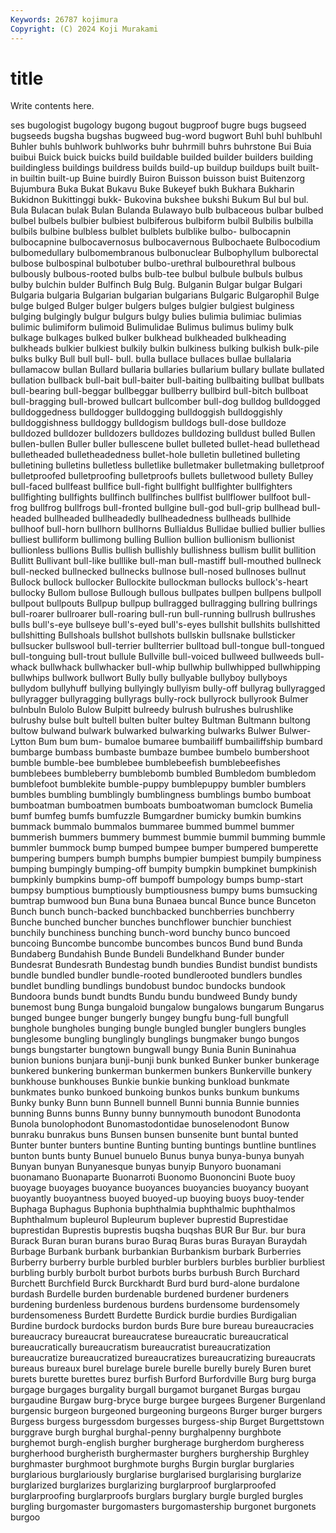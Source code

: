 ```yaml
---
Keywords: 26787 kojimura
Copyright: (C) 2024 Koji Murakami
---
```


# title

Write contents here.



ses bugologist bugology bugong bugout bugproof bugre bugs
bugseed bugseeds bugsha bugshas bugweed bug-word bugwort Buhl buhl buhlbuhl
Buhler buhls buhlwork buhlworks buhr buhrmill buhrs buhrstone Bui Buia
buibui Buick buick buicks build buildable builded builder builders building
buildingless buildings buildress builds build-up buildup buildups built built-in builtin
built-up Buine buirdly Buiron Buisson buisson buist Buitenzorg Bujumbura Buka
Bukat Bukavu Buke Bukeyef bukh Bukhara Bukharin Bukidnon Bukittinggi bukk-
Bukovina bukshee bukshi Bukum Bul bul bul. Bula Bulacan bulak
Bulan Bulanda Bulawayo bulb bulbaceous bulbar bulbed bulbel bulbels bulbier
bulbiest bulbiferous bulbiform bulbil Bulbilis bulbilla bulbils bulbine bulbless bulblet
bulblets bulblike bulbo- bulbocapnin bulbocapnine bulbocavernosus bulbocavernous Bulbochaete Bulbocodium bulbomedullary
bulbomembranous bulbonuclear Bulbophyllum bulborectal bulbose bulbospinal bulbotuber bulbo-urethral bulbourethral bulbous
bulbously bulbous-rooted bulbs bulb-tee bulbul bulbule bulbuls bulbus bulby bulchin
bulder Bulfinch Bulg Bulg. Bulganin Bulgar bulgar Bulgari Bulgaria bulgaria
Bulgarian bulgarian bulgarians Bulgaric Bulgarophil Bulge bulge bulged Bulger bulger
bulgers bulges bulgier bulgiest bulginess bulging bulgingly bulgur bulgurs bulgy
bulies bulimia bulimiac bulimias bulimic bulimiform bulimoid Bulimulidae Bulimus bulimus
bulimy bulk bulkage bulkages bulked bulker bulkhead bulkheaded bulkheading bulkheads
bulkier bulkiest bulkily bulkin bulkiness bulking bulkish bulk-pile bulks bulky
Bull bull bull- bull. bulla bullace bullaces bullae bullalaria bullamacow
bullan Bullard bullaria bullaries bullarium bullary bullate bullated bullation bullback
bull-bait bull-baiter bull-baiting bullbaiting bullbat bullbats bull-bearing bull-beggar bullbeggar bullberry
bullbird bull-bitch bullboat bull-bragging bull-browed bullcart bullcomber bull-dog bulldog bulldogged
bulldoggedness bulldogger bulldogging bulldoggish bulldoggishly bulldoggishness bulldoggy bulldogism bulldogs bull-dose
bulldoze bulldozed bulldozer bulldozers bulldozes bulldozing bulldust bulled Bullen bullen-bullen
Buller buller bullescene bullet bulleted bullet-head bullethead bulletheaded bulletheadedness bullet-hole
bulletin bulletined bulleting bulletining bulletins bulletless bulletlike bulletmaker bulletmaking bulletproof
bulletproofed bulletproofing bulletproofs bullets bulletwood bullety Bulley bull-faced bullfeast bullfice
bull-fight bullfight bullfighter bullfighters bullfighting bullfights bullfinch bullfinches bullfist bullflower
bullfoot bull-frog bullfrog bullfrogs bull-fronted bullgine bull-god bull-grip bullhead bull-headed
bullheaded bullheadedly bullheadedness bullheads bullhide bullhoof bull-horn bullhorn bullhorns Bullialdus
Bullidae bullied bullier bullies bulliest bulliform bullimong bulling Bullion bullion
bullionism bullionist bullionless bullions Bullis bullish bullishly bullishness bullism bullit
bullition Bullitt Bullivant bull-like bulllike bull-man bull-mastiff bull-mouthed bullneck bull-necked
bullnecked bullnecks bullnose bull-nosed bullnoses bullnut Bullock bullock bullocker Bullockite
bullockman bullocks bullock's-heart bullocky Bullom bullose Bullough bullous bullpates bullpen
bullpens bullpoll bullpout bullpouts Bullpup bullpup bullragged bullragging bullring bullrings
bull-roarer bullroarer bull-roaring bull-run bull-running bullrush bullrushes bulls bull's-eye bullseye
bull's-eyed bull's-eyes bullshit bullshits bullshitted bullshitting Bullshoals bullshot bullshots bullskin
bullsnake bullsticker bullsucker bullswool bull-terrier bullterrier bulltoad bull-tongue bull-tongued bull-tonguing
bull-trout bullule Bullville bull-voiced bullweed bullweeds bull-whack bullwhack bullwhacker bull-whip
bullwhip bullwhipped bullwhipping bullwhips bullwork bullwort Bully bully bullyable bullyboy
bullyboys bullydom bullyhuff bullying bullyingly bullyism bully-off bullyrag bullyragged bullyragger
bullyragging bullyrags bully-rock bullyrock bullyrook Bulmer bulnbuln Bulolo Bulow Bulpitt
bulreedy bulrush bulrushes bulrushlike bulrushy bulse bult bultell bulten bulter
bultey Bultman Bultmann bultong bultow bulwand bulwark bulwarked bulwarking bulwarks
Bulwer Bulwer-Lytton Bum bum bum- bumaloe bumaree bumbailiff bumbailiffship bumbard
bumbarge bumbass bumbaste bumbaze bumbee bumbelo bumbershoot bumble bumble-bee bumblebee
bumblebeefish bumblebeefishes bumblebees bumbleberry bumblebomb bumbled Bumbledom bumbledom bumblefoot bumblekite
bumble-puppy bumblepuppy bumbler bumblers bumbles bumbling bumblingly bumblingness bumblings bumbo
bumboat bumboatman bumboatmen bumboats bumboatwoman bumclock Bumelia bumf bumfeg bumfs
bumfuzzle Bumgardner bumicky bumkin bumkins bummack bummalo bummalos bummaree bummed
bummel bummer bummerish bummers bummery bummest bummie bummil bumming bummle
bummler bummock bump bumped bumpee bumper bumpered bumperette bumpering bumpers
bumph bumphs bumpier bumpiest bumpily bumpiness bumping bumpingly bumping-off bumpity
bumpkin bumpkinet bumpkinish bumpkinly bumpkins bump-off bumpoff bumpology bumps bump-start
bumpsy bumptious bumptiously bumptiousness bumpy bums bumsucking bumtrap bumwood bun
Buna buna Bunaea buncal Bunce bunce Bunceton Bunch bunch bunch-backed
bunchbacked bunchberries bunchberry Bunche bunched buncher bunches bunchflower bunchier bunchiest
bunchily bunchiness bunching bunch-word bunchy bunco buncoed buncoing Buncombe buncombe
buncombes buncos Bund bund Bunda Bundaberg Bundahish Bunde Bundeli Bundelkhand
Bunder bunder Bundesrat Bundesrath Bundestag bundh bundies Bundist bundist bundists
bundle bundled bundler bundle-rooted bundlerooted bundlers bundles bundlet bundling bundlings
bundobust bundoc bundocks bundook Bundoora bunds bundt bundts Bundu bundu
bundweed Bundy bundy bunemost bung Bunga bungaloid bungalow bungalows bungarum
Bungarus bunged bungee bunger bungerly bungey bungfu bung-full bungfull bunghole
bungholes bunging bungle bungled bungler bunglers bungles bunglesome bungling bunglingly
bunglings bungmaker bungo bungos bungs bungstarter bungtown bungwall bungy Bunia
Bunin Buninahua bunion bunions bunjara bunji-bunji bunk bunked Bunker bunker
bunkerage bunkered bunkering bunkerman bunkermen bunkers Bunkerville bunkery bunkhouse bunkhouses
Bunkie bunkie bunking bunkload bunkmate bunkmates bunko bunkoed bunkoing bunkos
bunks bunkum bunkums Bunky bunky Bunn bunn Bunnell bunnell Bunni
bunnia Bunnie bunnies bunning Bunns bunns Bunny bunny bunnymouth bunodont
Bunodonta Bunola bunolophodont Bunomastodontidae bunoselenodont Bunow bunraku bunrakus buns Bunsen
bunsen bunsenite bunt buntal bunted Bunter bunter bunters buntine Bunting
bunting buntings buntline buntlines bunton bunts bunty Bunuel bunuelo Bunus
bunya bunya-bunya bunyah Bunyan bunyan Bunyanesque bunyas bunyip Bunyoro buonamani
buonamano Buonaparte Buonarroti Buonomo Buononcini Buote buoy buoyage buoyages buoyance
buoyances buoyancies buoyancy buoyant buoyantly buoyantness buoyed buoyed-up buoying buoys
buoy-tender Buphaga Buphagus Buphonia buphthalmia buphthalmic buphthalmos Buphthalmum bupleurol Bupleurum
buplever buprestid Buprestidae buprestidan Buprestis buprestis buqsha buqshas BUR Bur
Bur. bur bura Burack Buran buran burans burao Buraq Buras
buras Burayan Buraydah Burbage Burbank burbank burbankian Burbankism burbark Burberries
Burberry burberry burble burbled burbler burblers burbles burblier burbliest burbling
burbly burbolt burbot burbots burbs burbush Burch Burchard Burchett Burchfield
Burck Burckhardt Burd burd burd-alone burdalone burdash Burdelle burden burdenable
burdened burdener burdeners burdening burdenless burdenous burdens burdensome burdensomely burdensomeness
Burdett Burdette Burdick burdie burdies Burdigalian Burdine burdock burdocks burdon
burds Bure bure bureau bureaucracies bureaucracy bureaucrat bureaucratese bureaucratic bureaucratical
bureaucratically bureaucratism bureaucratist bureaucratization bureaucratize bureaucratized bureaucratizes bureaucratizing bureaucrats bureaus
bureaux burel burelage burele burelle burelly burely Buren buret burets
burette burettes burez burfish Burford Burfordville Burg burg burga burgage
burgages burgality burgall burgamot burganet Burgas burgau burgaudine Burgaw burg-bryce
burge burgee burgees Burgener Burgenland burgensic burgeon burgeoned burgeoning burgeons
Burger burger burgers Burgess burgess burgessdom burgesses burgess-ship Burget Burgettstown
burggrave burgh burghal burghal-penny burghalpenny burghbote burghemot burgh-english burgher burgherage
burgherdom burgheress burgherhood burgheristh burghermaster burghers burghership Burghley burghmaster burghmoot
burghmote burghs Burgin burglar burglaries burglarious burglariously burglarise burglarised burglarising
burglarize burglarized burglarizes burglarizing burglarproof burglarproofed burglarproofing burglarproofs burglars burglary
burgle burgled burgles burgling burgomaster burgomasters burgomastership burgonet burgonets burgoo
